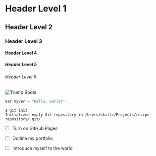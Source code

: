 # Header Level 1

## Header Level 2

### Header Level 3

#### Header Level 4

##### Header Level 5

###### Header Level 6
![Trump Boots](https://imageio.forbes.com/specials-images/imageserve/65d2a4963e09b499264ba10a/0x0.jpg?format=jpg)

``` javascript
var myVar = "Hello, world!";
```
```
$ git init
Initialized empty Git repository in /Users/skills/Projects/recipe-repository/.git/
```
- [ ] Turn on GitHub Pages
- [ ] Outline my portfolio
- [ ] Introduce myself to the world

